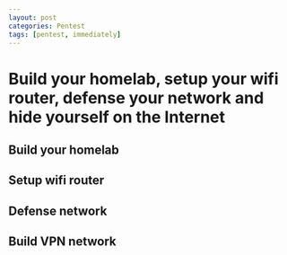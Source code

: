 ```yaml
---
layout: post
categories: Pentest
tags: [pentest, immediately]
---
```


# Build your homelab, setup your wifi router, defense your network and hide yourself on the Internet 
## Build your homelab
## Setup wifi router
## Defense network
## Build VPN network
